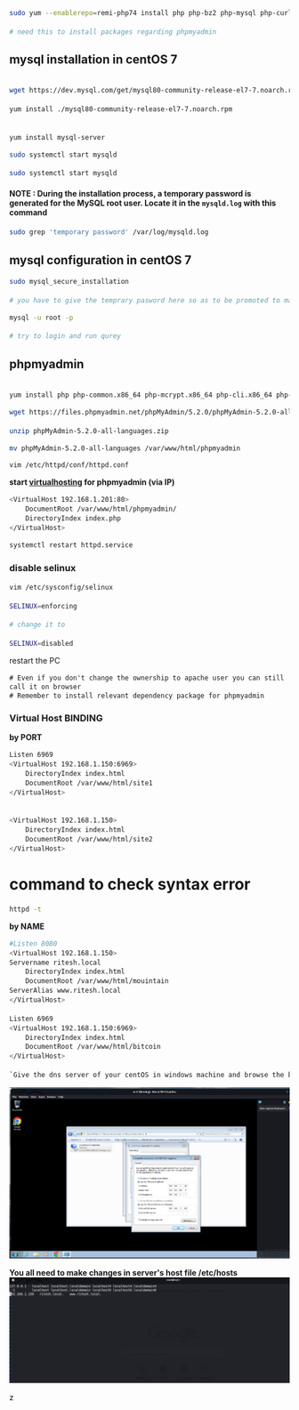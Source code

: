 ```bash
sudo yum --enablerepo=remi-php74 install php php-bz2 php-mysql php-curl php-gd php-intl php-common php-mbstring php-xml

# need this to install packages regarding phpmyadmin
```
## mysql installation in centOS 7

```bash

wget https://dev.mysql.com/get/mysql80-community-release-el7-7.noarch.rpm

yum install ./mysql80-community-release-el7-7.noarch.rpm


yum install mysql-server
```
```bash
sudo systemctl start mysqld

sudo systemctl start mysqld
```
#### NOTE : During the installation process, a temporary password is generated for the MySQL root user. Locate it in the `mysqld.log` with this command

```bash
sudo grep 'temporary password' /var/log/mysqld.log
```

## mysql configuration in centOS 7

```bash
sudo mysql_secure_installation

# you have to give the temprary pasword here so as to be promoted to make a new one
```
```bash
mysql -u root -p 

# try to login and run qurey
```

## phpmyadmin

```bash

yum install php php-common.x86_64 php-mcrypt.x86_64 php-cli.x86_64 php-opcache.x86_64 php-gd.x86_64 php-curl php-mysqlnd.x86_64 php-xml.x86_64 php-mbstring.x86_64 mysql-devel php-pear php-mbstring php-pecl-http php-pecl-curl php-session
```

```bash
wget https://files.phpmyadmin.net/phpMyAdmin/5.2.0/phpMyAdmin-5.2.0-all-languages.zip

unzip phpMyAdmin-5.2.0-all-languages.zip
```
```bash
mv phpMyAdmin-5.2.0-all-languages /var/www/html/phpmyadmin
```
```bash
vim /etc/httpd/conf/httpd.conf

```
**start [virtualhosting](https://github.com/akshadjoshi/OSCP/blob/main/Networking%20and%20Server%20Config/apache_webserver%20CentOS.md#virtual-host-binding) for phpmyadmin (via IP)**

```bash
<VirtualHost 192.168.1.201:80>
	DocumentRoot /var/www/html/phpmyadmin/
	DirectoryIndex index.php
</VirtualHost>
```
```bash
systemctl restart httpd.service
```
### disable selinux

```bash
vim /etc/sysconfig/selinux

SELINUX=enforcing

# change it to 

SELINUX=disabled
```

restart the PC

```
# Even if you don't change the ownership to apache user you can still call it on browser
# Remember to install relevant dependency package for phpmyadmin 
```


### Virtual Host BINDING

**by PORT**

```bash
Listen 6969
<VirtualHost 192.168.1.150:6969>
	DirectoryIndex index.html
	DocumentRoot /var/www/html/site1
</VirtualHost>


<VirtualHost 192.168.1.150>
	DirectoryIndex index.html
	DocumentRoot /var/www/html/site2
</VirtualHost>

```


# command to check syntax error

```bash
httpd -t
```
**by NAME**

```bash
#Listen 8080
<VirtualHost 192.168.1.150>
Servername ritesh.local
	DirectoryIndex index.html
	DocumentRoot /var/www/html/mouintain
ServerAlias www.ritesh.local
</VirtualHost>

Listen 6969
<VirtualHost 192.168.1.150:6969>
	DirectoryIndex index.html
	DocumentRoot /var/www/html/bitcoin
</VirtualHost>

`Give the dns server of your centOS in windows machine and browse the by the name specified in you centos.`
```
![on client](https://github.com/akshadjoshi/OSCP/blob/main/image/dns%20practical.png?raw=true)

**You all need to make changes in server's host file /etc/hosts**
![hostfile](https://github.com/akshadjoshi/OSCP/blob/main/image/on%20you%20centos%20os.png?raw=true)



<!-- https://www.digitalocean.com/community/tutorials/how-to-install-and-secure-phpmyadmin-with-apache-on-a-centos-7-server -->
<!-- https://www.digitalocean.com/community/tutorials/how-to-install-wordpress-on-centos-7 -->
z
